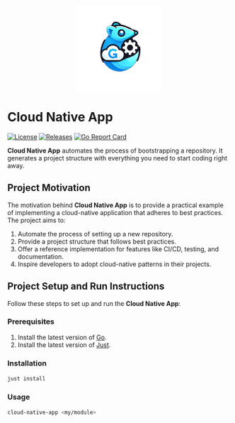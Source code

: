 <p align="center">
<img src="https://github.com/andygeiss/cloud-native-app/blob/main/logo.png?raw=true" />
</p>

# Cloud Native App

[![License](https://img.shields.io/github/license/andygeiss/cloud-native-app)](https://github.com/andygeiss/cloud-native-app/blob/master/LICENSE)
[![Releases](https://img.shields.io/github/v/release/andygeiss/cloud-native-app)](https://github.com/andygeiss/cloud-native-app/releases)
[![Go Report Card](https://goreportcard.com/badge/github.com/andygeiss/cloud-native-app)](https://goreportcard.com/report/github.com/andygeiss/cloud-native-app)

**Cloud Native App** automates the process of bootstrapping a repository.
It generates a project structure with everything you need to start coding right away.

## Project Motivation

The motivation behind **Cloud Native App** is to provide a practical example of implementing
a cloud-native application that adheres to best practices. The project aims to:

1. Automate the process of setting up a new repository.
2. Provide a project structure that follows best practices.
3. Offer a reference implementation for features like CI/CD, testing, and documentation.
4. Inspire developers to adopt cloud-native patterns in their projects.

## Project Setup and Run Instructions

Follow these steps to set up and run the **Cloud Native App**:

### Prerequisites

1. Install the latest version of [Go](https://golang.org/dl/).
2. Install the latest version of [Just](https://github.com/casey/just).

### Installation

```bash
just install
```

### Usage

```bash
cloud-native-app <my/module>
```
